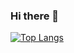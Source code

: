 ### Hi there 👋

[![Top Langs](https://github-readme-stats.vercel.app/api/top-langs/?username=astrocodex)](https://github.com/astrocodex/github-readme-stats)


<!--
**AstrocodeX/AstrocodeX** is a ✨ _special_ ✨ repository because its `README.md` (this file) appears on your GitHub profile.

Here are some ideas to get you started:

- 🔭 I’m currently working on ...
- 🌱 I’m currently learning ...
- 👯 I’m looking to collaborate on ...
- 🤔 I’m looking for help with ...
- 💬 Ask me about ...
- 📫 How to reach me: ...
- 😄 Pronouns: ...
- ⚡ Fun fact: ...
-->
